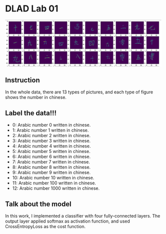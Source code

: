 # DLAD Lab 01
!["Exaples"](https://github.com/YanxiangDing/DLAD2021_Lab/blob/main/DLAD_Lab01/figures/Fig01.png)

## Instruction
In the whole data, there are 13 types of pictures, and each type of figure shows the number in chinese.

## Label the data!!!
* 0: Arabic number 0 written in chinese.
* 1: Arabic number 1 written in chinese.
* 2: Arabic number 2 written in chinese.
* 3: Arabic number 3 written in chinese.
* 4: Arabic number 4 written in chinese.
* 5: Arabic number 5 written in chinese.
* 6: Arabic number 6 written in chinese.
* 7: Arabic number 7 written in chinese.
* 8: Arabic number 8 written in chinese.
* 9: Arabic number 9 written in chinese.
* 10: Arabic number 10 written in chinese.
* 11: Arabic number 100 written in chinese.
* 12: Arabic number 1000 written in chinese.

## Talk about the model
In this work, I implemented a classifier with four fully-connected layers. The output layer applied softmax as activation function, and used CrossEntropyLoss as the cost function.
